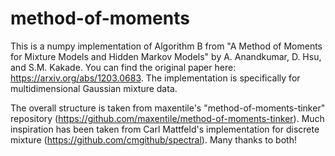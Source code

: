 # method-of-moments

This is a numpy implementation of Algorithm B from "A Method of Moments for Mixture Models and Hidden Markov Models" by A. Anandkumar, D. Hsu, and S.M. Kakade. You can find the original paper here: https://arxiv.org/abs/1203.0683. The implementation is specifically for multidimensional Gaussian mixture data. 

The overall structure is taken from maxentile's "method-of-moments-tinker" repository (https://github.com/maxentile/method-of-moments-tinker). Much  inspiration has been taken from Carl Mattfeld's implementation for discrete mixture (https://github.com/cmgithub/spectral). Many thanks to both! 
